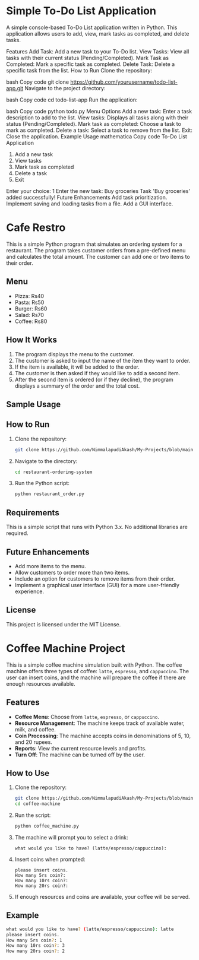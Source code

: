 # Simple To-Do List Application
A simple console-based To-Do List application written in Python. This application allows users to add, view, mark tasks as completed, and delete tasks.

Features
Add Task: Add a new task to your To-Do list.
View Tasks: View all tasks with their current status (Pending/Completed).
Mark Task as Completed: Mark a specific task as completed.
Delete Task: Delete a specific task from the list.
How to Run
Clone the repository:

bash
Copy code
git clone https://github.com/yourusername/todo-list-app.git
Navigate to the project directory:

bash
Copy code
cd todo-list-app
Run the application:

bash
Copy code
python todo.py
Menu Options
Add a new task: Enter a task description to add to the list.
View tasks: Displays all tasks along with their status (Pending/Completed).
Mark task as completed: Choose a task to mark as completed.
Delete a task: Select a task to remove from the list.
Exit: Close the application.
Example Usage
mathematica
Copy code
To-Do List Application
1. Add a new task
2. View tasks
3. Mark task as completed
4. Delete a task
5. Exit

Enter your choice: 1
Enter the new task: Buy groceries
Task 'Buy groceries' added successfully!
Future Enhancements
Add task prioritization.
Implement saving and loading tasks from a file.
Add a GUI interface.



# Cafe Restro


This is a simple Python program that simulates an ordering system for a restaurant. The program takes customer orders from a pre-defined menu and calculates the total amount. The customer can add one or two items to their order.

## Menu
- Pizza: Rs40
- Pasta: Rs50
- Burger: Rs60
- Salad: Rs70
- Coffee: Rs80

## How It Works
1. The program displays the menu to the customer.
2. The customer is asked to input the name of the item they want to order.
3. If the item is available, it will be added to the order.
4. The customer is then asked if they would like to add a second item.
5. After the second item is ordered (or if they decline), the program displays a summary of the order and the total cost.

## Sample Usage

## How to Run
1. Clone the repository:
    ```bash
    git clone https://github.com/NimmalapudiAkash/My-Projects/blob/main/CAFE%20Restro/memu.py
    ```
2. Navigate to the directory:
    ```bash
    cd restaurant-ordering-system
    ```
3. Run the Python script:
    ```bash
    python restaurant_order.py
    ```

## Requirements
This is a simple script that runs with Python 3.x. No additional libraries are required.

## Future Enhancements
- Add more items to the menu.
- Allow customers to order more than two items.
- Include an option for customers to remove items from their order.
- Implement a graphical user interface (GUI) for a more user-friendly experience.

## License
This project is licensed under the MIT License.







# Coffee Machine Project

This is a simple coffee machine simulation built with Python. The coffee machine offers three types of coffee: `latte`, `espresso`, and `cappuccino`. The user can insert coins, and the machine will prepare the coffee if there are enough resources available.

## Features
- **Coffee Menu**: Choose from `latte`, `espresso`, or `cappuccino`.
- **Resource Management**: The machine keeps track of available water, milk, and coffee.
- **Coin Processing**: The machine accepts coins in denominations of 5, 10, and 20 rupees.
- **Reports**: View the current resource levels and profits.
- **Turn Off**: The machine can be turned off by the user.

## How to Use
1. Clone the repository:
    ```bash
    git clone https://github.com/NimmalapudiAkash/My-Projects/blob/main/coffee%20manchine/co.py
    cd coffee-machine
    ```

2. Run the script:
    ```bash
    python coffee_machine.py
    ```

3. The machine will prompt you to select a drink:
    ```
    what would you like to have? (latte/espresso/cappuccino): 
    ```

4. Insert coins when prompted:
    ```
    please insert coins.
    How many 5rs coin?: 
    How many 10rs coin?: 
    How many 20rs coin?: 
    ```

5. If enough resources and coins are available, your coffee will be served.

## Example

```bash
what would you like to have? (latte/espresso/cappuccino): latte
please insert coins.
How many 5rs coin?: 1
How many 10rs coin?: 3
How many 20rs coin?: 2





